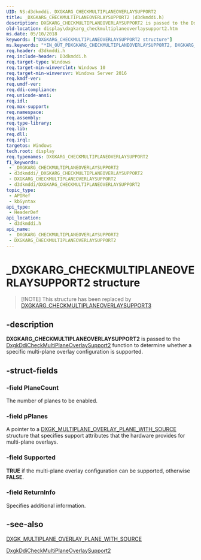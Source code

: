 ```yaml
---
UID: NS:d3dkmddi._DXGKARG_CHECKMULTIPLANEOVERLAYSUPPORT2
title: _DXGKARG_CHECKMULTIPLANEOVERLAYSUPPORT2 (d3dkmddi.h)
description: DXGKARG_CHECKMULTIPLANEOVERLAYSUPPORT2 is passed to the DxgkDdiCheckMultiPlaneOverlaySupport2 function to determine whether a specific multi-plane overlay configuration is supported.
old-location: display\dxgkarg_checkmultiplaneoverlaysupport2.htm
ms.date: 05/10/2018
keywords: ["DXGKARG_CHECKMULTIPLANEOVERLAYSUPPORT2 structure"]
ms.keywords: "*IN_OUT_PDXGKARG_CHECKMULTIPLANEOVERLAYSUPPORT2, DXGKARG_CHECKMULTIPLANEOVERLAYSUPPORT2, DXGKARG_CHECKMULTIPLANEOVERLAYSUPPORT2 structure [Display Devices], _DXGKARG_CHECKMULTIPLANEOVERLAYSUPPORT2, d3dkmddi/DXGKARG_CHECKMULTIPLANEOVERLAYSUPPORT2, display.dxgkarg_checkmultiplaneoverlaysupport2"
req.header: d3dkmddi.h
req.include-header: D3dkmddi.h
req.target-type: Windows
req.target-min-winverclnt: Windows 10
req.target-min-winversvr: Windows Server 2016
req.kmdf-ver: 
req.umdf-ver: 
req.ddi-compliance: 
req.unicode-ansi: 
req.idl: 
req.max-support: 
req.namespace: 
req.assembly: 
req.type-library: 
req.lib: 
req.dll: 
req.irql: 
targetos: Windows
tech.root: display
req.typenames: DXGKARG_CHECKMULTIPLANEOVERLAYSUPPORT2
f1_keywords:
 - _DXGKARG_CHECKMULTIPLANEOVERLAYSUPPORT2
 - d3dkmddi/_DXGKARG_CHECKMULTIPLANEOVERLAYSUPPORT2
 - DXGKARG_CHECKMULTIPLANEOVERLAYSUPPORT2
 - d3dkmddi/DXGKARG_CHECKMULTIPLANEOVERLAYSUPPORT2
topic_type:
 - APIRef
 - kbSyntax
api_type:
 - HeaderDef
api_location:
 - d3dkmddi.h
api_name:
 - _DXGKARG_CHECKMULTIPLANEOVERLAYSUPPORT2
 - DXGKARG_CHECKMULTIPLANEOVERLAYSUPPORT2
---
```


# _DXGKARG_CHECKMULTIPLANEOVERLAYSUPPORT2 structure

> [!NOTE] This structure has been replaced by [DXGKARG_CHECKMULTIPLANEOVERLAYSUPPORT3](ns-d3dkmddi-_dxgkarg_checkmultiplaneoverlaysupport3.md)


## -description

<b>DXGKARG_CHECKMULTIPLANEOVERLAYSUPPORT2</b> is passed to the  <a href="/windows-hardware/drivers/ddi/d3dkmddi/nc-d3dkmddi-dxgkddi_checkmultiplaneoverlaysupport2">DxgkDdiCheckMultiPlaneOverlaySupport2</a> function to determine whether a specific multi-plane overlay configuration is supported.

## -struct-fields

### -field PlaneCount

The number of planes to be enabled.

### -field pPlanes

A pointer to a <a href="/windows-hardware/drivers/ddi/d3dkmddi/ns-d3dkmddi-_dxgk_multiplane_overlay_plane_with_source">DXGK_MULTIPLANE_OVERLAY_PLANE_WITH_SOURCE</a> 
                                                                        structure that specifies support attributes that the hardware
                                                                        provides for multi-plane overlays.

### -field Supported

<b>TRUE</b> if the multi-plane overlay configuration can be supported, otherwise <b>FALSE</b>.

### -field ReturnInfo

Specifies additional information.

## -see-also

<a href="/windows-hardware/drivers/ddi/d3dkmddi/ns-d3dkmddi-_dxgk_multiplane_overlay_plane_with_source">DXGK_MULTIPLANE_OVERLAY_PLANE_WITH_SOURCE</a>



<a href="/windows-hardware/drivers/ddi/d3dkmddi/nc-d3dkmddi-dxgkddi_checkmultiplaneoverlaysupport2">DxgkDdiCheckMultiPlaneOverlaySupport2</a>

